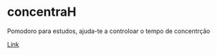 # concentraH
Pomodoro para estudos, ajuda-te a controloar o tempo de concentrção

[Link](https://concentra.netlify.app/)
